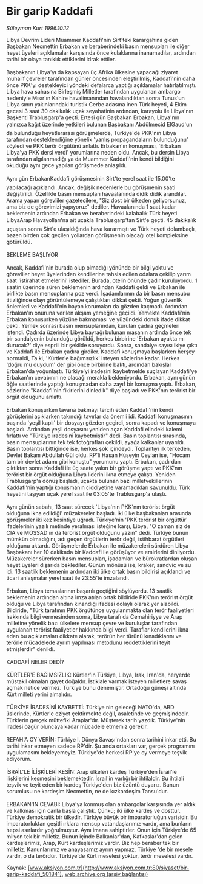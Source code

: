 # Bir garip Kaddafi

*Süleyman Kurt 1996.10.12*

<div class="pNewsDetailMainContent ctx_content" itemprop="articleBody">
 Libya Devrim Lideri Muammer Kaddafi'nin Sirt'teki karargahına giden Başbakan Necmettin Erbakan ve beraberindeki basın mensupları ile diğer heyet üyeleri açıklamalar karşısında önce kulaklarına inanamadılar, ardından tarihi bir olaya tanıklık ettiklerini idrak ettiler.
 <br/>
 <br/>
 Başbakanın Libya'yı da kapsayan üç Afrika ülkesine yapacağı ziyaret muhalif çevreler tarafından günler öncesinden eleştirilmiş, Kaddafi'nin daha önce PKK'yı destekleyici yöndeki defalarca yaptığı açıklamalar hatırlatılmıştı. Libya hava sahasına Birleşmiş Milletler tarafından uygulanan ambargo nedeniyle Mısır'ın Kahire havalimanından havalandıktan sonra Tunus'un Libya sınırı yakınlarındaki turistik Cerbe adasına inen Türk heyeti, 4 Ekim gecesi 3 saat 30 dakikalık uçak seyahatinin ardından, karayolu ile Libya'nın Başkenti Trablusgarp'a geçti. Ertesi gün Başbakan Erbakan, Libya'nın yalnızca kağıt üzerinde yetkileri bulunan Başbakanı Abdülmecid ElGaud'un da bulunduğu heyetlerarası görüşmelerde, Türkiye'de PKK'nın Libya tarafından desteklendiğine yönelik 'yanlış propagandaların bulunduğunu' söyledi ve PKK terör örgütünü anlattı. Erbakan'ın konuşması, 'Erbakan Libya'ya PKK dersi verdi' yorumlarına neden oldu. Ancak, bu dersin Libya tarafından algılanmadığı ya da Muammer Kaddafi'nin kendi bildiğini okuduğu aynı gece yapılan görüşmede anlaşıldı.
 <br/>
 <br/>
 Aynı gün ErbakanKaddafi görüşmesinin Sirt'te yerel saat ile 15.00'te yapılacağı açıklandı. Ancak, değişik nedenlerle bu görüşmenin saati değiştirildi. Özellikle basın mensupları havaalanında didik didik arandılar. Arama yapan görevliler gazetecilere, "Siz dost bir ülkeden geliyorsunuz, ama biz de görevimizi yapıyoruz" dediler. Havaalanında 1 saat kadar beklemenin ardından Erbakan ve beraberindeki kalabalık Türk heyeti LibyaArap Havayolları'na ait uçakla Trablusgarp'tan Sirt'e geçti. 45 dakikalık uçuştan sonra Sirt'e ulaşıldığında hava kararmıştı ve Türk heyeti dolambaçlı, bazen birden çok geçilen yollardan görüşmenin olacağı otel kompleksine götürüldü.
 <br/>
 <br/>
 BEKLEME BAŞLIYOR
 <br/>
 <br/>
 Ancak, Kaddafi'nin burada olup olmadığı yönünde bir bilgi yoktu ve görevliler heyet üyelerinden kendilerine tahsis edilen odalara çekilip yarım saat 'istirahat etmelerini' istediler. Burada, otelin önünde çadır kuruluyordu. 1 saatin üzerinde süren beklemenin ardından Kaddafi  geldi ve Erbakan ile birlikte basın mensuplarına poz verdi. İşadamlarının da bir basın mensubu titizliğinde olayı görüntülemeye çalıştıkları dikkat çekti. Yoğun güvenlik önlemleri ve Kaddafi'nin bayan korumaları da gözden kaçmadı. Ardından Erbakan'ın onuruna verilen akşam yemeğine geçildi. Yemekte Kaddafi'nin Erbakan konuşurken yüzüne bakmaması ve yüzündeki donuk ifade dikkat çekti. Yemek sonrası basın mensuplarından, kurulan çadıra geçmeleri istendi. Çadırda üzerinde Libya bayrağı bulunan masanın ardında önce tek bir sandalyenin bulunduğu görüldü, herkes birbirine 'Erbakan ayakta mı durucak?' diye esprili bir şekilde soruyordu. Sonra, sandalye sayısı ikiye çıktı ve Kaddafi ile Erbakan çadıra girdiler. Kaddafi konuşmaya başlarken herşey normaldi, Ta ki, 'Kürtler'e bağımsızlık' isteyen sözlerine kadar. Herkes 'doğru mu duydum' der gibi önce birbirine baktı, ardından bakışlar Erbakan'da yoğunlaştı. Türkiye'yi iradesini kaybetmekle suçlayan Kaddafi'ye Erbakan'ın cevabının ne olacağı merakla bekleniyordu. Erbakan, aynı günün öğle saatlerinde yaptığı konuşmadan daha zayıf bir konuşma yaptı.  Erbakan, sözlerine "Kaddafi'nin fikirlerini dinledik" diye başladı ve PKK'nın terörist bir örgüt olduğunu anlattı.
 <br/>
 <br/>
 Erbakan konuşurken tavana bakmayı tercih eden Kaddafi'nin kendi görüşlerini açıklarken takındığı tavırlar da önemli idi. Kaddafi konuşmasının başında 'yeşil kaplı' bir dosyayı gözden geçirdi, sonra kapadı ve konuşmaya başladı. Ardından yeşil dosyasını yeniden açan Kaddafi elindeki kalemi fırlattı ve "Türkiye iradesini kaybetmiştir" dedi. Basın toplantısı sırasında, basın mensuplarının tek tek fotoğrafları çekildi, ayağa kalkanlar uyarıldı. Basın toplantısı bittiğinde ise, herkes şok içindeydi. Toplantıyı ilk terkeden, Devlet Bakanı Abdullah Gül oldu. RP'li Hasan Hüseyin Ceylan ise, "Hocam tam bir devlet adamı gibi konuştu" yorumunu yaptı. Erbakan, çadırdan çıktıktan sonra Kaddafi ile üç saate yakın bir görüşme yaptı ve PKK'nın terörist bir örgüt olduğuna Libya liderini ikna etmeye çalıştı. Yeniden Trablusgarp'a dönüş başladı, uçakta bulunan bazı milletvekillerinin Kaddafi'nin yaptığı konuşmanın ciddiyetine varamadıkları savunuldu. Türk heyetini taşıyan uçak yerel saat ile 03:05'te Trablusgarp'a ulaştı.
 <br/>
 <br/>
 Aynı günün sabahı, 13 saat sürecek 'Libya'nın PKK'nın terörist örgüt olduğuna ikna edildiği' müzakereler başladı. İki ülke başbakanları arasında görüşmeler iki kez kesintiye uğradı. Türkiye'nin 'PKK terörist bir örgüttür' ifadelerinin yazılı metinde yeralması isteğine karşı, Libya,  "O zaman siz de CIA ve MOSSAD'ın da terörist örgüt olduğunu yazın" dedi. Türkiye bunun mümkün olmadığını, adı geçen örgütlerin terör değil, istihbarat örgütleri olduğunu aktardı. Görüşmelerde Erbakan ile müzakereleri sürdüren Libya Başbakanı her 10 dakikada bir Kaddafi ile görüşüyor ve emirlerini dinliyordu. Müzakereler sürerken basın mensupları, işadamları ve bürokratlardan oluşan heyet üyeleri dışarıda beklediler. Günün mönüsü ise, kraker, sandviç ve su idi. 13 saatlik beklemenin ardından iki ülke ortak basın bildirisi açıklandı ve ticari anlaşmalar yerel saat ile 23:55'te imzalandı.
 <br/>
 <br/>
 Erbakan, Libya temaslarının başarılı geçtiğini söylüyordu. 13 saatlik beklemenin ardından altına imza atılan ortak bildiride PKK'nın terörist örgüt olduğu ve Libya tarafından kınandığı ifadesi dolaylı olarak yer alabildi. Bildiride, "Türk tarafının PKK örgütünce uygulanmakta olan terör faaliyetleri hakkında bilgi vermesinden sonra, Libya tarafı da Cemahiriyye ve Arap milletine yönelik bazı ülkelere mensup çevre ve kuruluşlar tarafından uygulanan terörist faaliyetler hakkında bilgi verdi. Taraflar kendilerini ikna eden bu açıklamaları dikkate alarak, terörün her türünü kınadıklarını ve terörle mücadelede ayrım yapılması metodunu reddettiklerini teyit etmişlerdir" denildi.
 <br/>
 <br/>
 KADDAFİ NELER DEDİ?
 <br/>
 <br/>
 KÜRTLER'E BAĞIMSIZLIK: Kürtler'in Türkiye, Libya, Irak, İran'da, heryerde müstakil olmaları gayet doğaldır. İstiklale varmak isteyen milletlere savaş açmak netice  vermez. Türkiye bunu denemiştir. Ortadoğu güneşi altında Kürt milleti yerini almalıdır.
 <br/>
 <br/>
 TÜRKİYE İRADESİNİ KAYBETTİ: Türkiye nin geleceği NATO'da, ABD üslerinde, Kürtler'e eziyet çektirmekte değil, asaletinde ve geçmişindedir. Türklerin gerçek müttefiki Araplar'dır. Müşterek tarih yazdık. Türkiye'nin iradesi özgür oluncaya kadar mücadele etmemiz gerekir.
 <br/>
 <br/>
 REFAH'A OY VERİN: Türkiye l. Dünya Savaşı'ndan sonra tarihini inkar etti. Bu tarihi inkar etmeyen sadece RP'dir. Şu anda ortakları var, gerçek programını uygulamasını bekleyemeyiz. Türkiye'de herkesi RP'ye oy vermeye teşvik ediyorum.
 <br/>
 <br/>
 İSRAİL'LE İLİŞKİLERİ KESİN: Arap ülkeleri kardeş Türkiye'den İsrail'le ilişkilerini kesmesini beklemektedir. İsrail'in varlığı bir ihtilaldir. Bu ihtilali teşvik ve teyit eden bir kardeş Türkiye'den biz üzüntü duyarız. Bunun sorumlusu ne kardeşim Necmettin, ne de kızkardeşim Tansu'dur.
 <br/>
 <br/>
 ERBAKAN'IN CEVABI: Libya'ya konmuş olan ambargolar karşısında yer aldık ve kalkması için canla başla çalıştık. Çünkü; iki ülke kardeş ve dosttur. Türkiye demokratik bir ülkedir. Türkiye büyük bir imparatorluğun varisidir. Bu imparatorluktan çeşitli ırklara mensup vatandaşlarımız vardır, ama bunların hepsi asırlardır yoğrulmuştur. Aynı imana sahiptirler. Onun için Türkiye'de 65 milyon tek bir milletiz. Bunun içinde Balkanlar'dan, Kafkaslar'dan gelen kardeşlerimiz, Arap, Kürt kardeşlerimiz vardır. Biz hep beraber tek bir milletiz. Kanunlarımız ve anayasamız ayrım yapmaz. Türkiye 'de bir mesele vardır, o da terördür. Türkiye'de Kürt meselesi yoktur, terör meselesi vardır.
 <br/>
</div>


Kaynak: [www.aksiyon.com.tr](http://www.aksiyon.com.tr:80/siyaset/bir-garip-kaddafi_501841), [web.archive.org (arşiv bağlantısı)](http://web.archive.org/web/20151029102656/http://www.aksiyon.com.tr:80/siyaset/bir-garip-kaddafi_501841)
